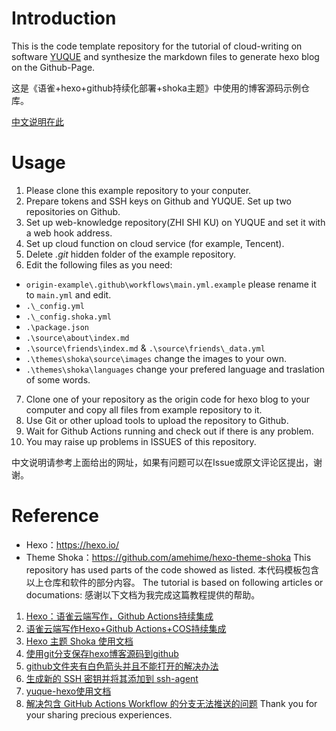 # Introduction
This is the code template repository for the tutorial of cloud-writing on software [YUQUE](https://www.yuque.com/) and synthesize the markdown files to generate hexo blog on the Github-Page.

这是《语雀+hexo+github持续化部署+shoka主题》中使用的博客源码示例仓库。

[中文说明在此](https://dream.emerge.cyou/yuque/%E3%80%90%E6%95%99%E7%A8%8B%E3%80%91%E8%AF%AD%E9%9B%80+hexo+github%E6%8C%81%E7%BB%AD%E5%8C%96%E9%83%A8%E7%BD%B2+shoka%E4%B8%BB%E9%A2%98/)

# Usage
1. Please clone this example repository to your conputer.
2. Prepare tokens and SSH keys on Github and YUQUE. Set up two repositories on Github.
3. Set up web-knowledge repository(ZHI SHI KU) on YUQUE and set it with a web hook address.
4. Set up cloud function on cloud service (for example, Tencent).
5. Delete *.git* hidden folder of the example repository.
6. Edit the following files as you need:
  - `origin-example\.github\workflows\main.yml.example` please rename it to `main.yml` and edit.
  - `.\_config.yml`
  - `.\_config.shoka.yml`
  - `.\package.json`
  - `.\source\about\index.md`
  - `.\source\friends\index.md` & `.\source\friends\_data.yml`
  - `.\themes\shoka\source\images` change the images to your own.
  - `.\themes\shoka\languages` change your prefered language and traslation of some words.
7. Clone one of your repository as the origin code for hexo blog to your computer and copy all files from example repository to it.
8. Use Git or other upload tools to upload the repository to Github.
9. Wait for Github Actions running and check out if there is any problem.
10. You may raise up problems in ISSUES of this repository.

中文说明请参考上面给出的网址，如果有问题可以在Issue或原文评论区提出，谢谢。

# Reference
- Hexo：https://hexo.io/
- Theme Shoka：https://github.com/amehime/hexo-theme-shoka
This repository has used parts of the code showed as listed. 
本代码模板包含以上仓库和软件的部分内容。
The tutorial is based on following articles or documations: 
感谢以下文档为我完成这篇教程提供的帮助。

1. [Hexo：语雀云端写作，Github Actions持续集成](https://blog.csdn.net/z_johnny/article/details/104629805/)
2. [语雀云端写作Hexo+Github Actions+COS持续集成](https://www.yuque.com/1874w/1874.cool/roeayv)
3. [Hexo 主题 Shoka 使用文档](https://shoka.lostyu.me/computer-science/note/theme-shoka-doc/)
4. [使用git分支保存hexo博客源码到github](https://zhuanlan.zhihu.com/p/71544809)
5. [github文件夹有白色箭头并且不能打开的解决办法](https://blog.csdn.net/xiebaochun/article/details/114143346)
6. [生成新的 SSH 密钥并将其添加到 ssh-agent](https://docs.github.com/cn/authentication/connecting-to-github-with-ssh/generating-a-new-ssh-key-and-adding-it-to-the-ssh-agent)
7. [yuque-hexo使用文档](https://github.com/x-cold/yuque-hexo)
8. [解决包含 GitHub Actions Workflow 的分支无法推送的问题](https://blog.walterlv.com/post/github-push-failed-without-workflow-scope.html)
Thank you for your sharing precious experiences.
